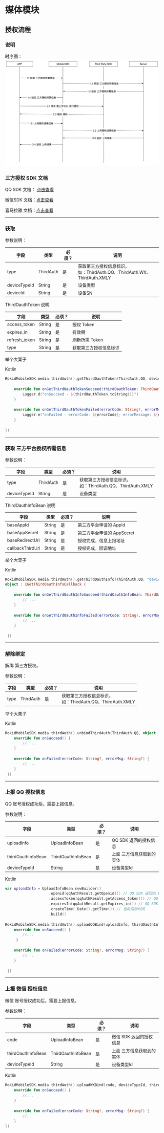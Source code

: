# 媒体模块

## 授权流程

### 说明

时序图：
![](media/15439311563408.jpg)

### 三方授权 SDK 文档

QQ SDK 文档： [点击查看](http://wiki.open.qq.com/wiki/%E9%A6%96%E9%A1%B5)

微信SDK 文档：[点击查看](https://open.weixin.qq.com/cgi-bin/showdocument?action=dir_list&t=resource/res_list&verify=1&id=open1419317851&token=d0068cccc332e748ea5a18522d8348e872953c88&lang=zh_CN)

喜马拉雅 文档：[点击查看](http://open.ximalaya.com/doc/sdk-access)

---

### 获取

参数说明：

| 字段    | 类型   | 必须？| 说明 |
| ------ | ----- | ----- | ----- |
| type | ThirdAuth | 是 | 获取第三方授权信息标识。<br>如：ThirdAuth.QQ、ThirdAuth.WX、ThirdAuth.XMLY  |
| deviceTypeId | String | 是 | 设备类型 | 
| deviceId  | String | 是 | 设备SN | 

ThirdOauthToken 说明

| 字段    | 类型   | 必须？| 说明 |
| ------ | ----- | ----- | ----- |
| access_token | String | 是 | 授权 Token | 
| expires_in | String | 是 | 有效期 | 
| refresh_token | String | 是 | 刷新所需 Token | 
| type | String | 是 | 获取第三方授权信息标识 | 

举个大栗子

Kotlin

```Kotlin
RokidMobileSDK.media.thirdAuth().getThirdOauthToken(ThirdAuth.QQ, device.device_type_id, device.deviceId, object : IGetThirdOauthTokenCallback {

    override fun onGetThirdOauthTokenSucceed(thirdOauthToken: ThirdOauthToken?) {
        Logger.d("onSucceed - ${thirdOauthToken.toString()}")
    }

    override fun onGetThirdOauthTokenFailed(errorCode: String?, errorMsg: String?) {
        Logger.e("onFailed - errorCode: ${errorCode}; errorMessage: ${errorMsg}")
    }

})
```

---

### 获取 三方平台授权所需信息

参数说明：

| 字段    | 类型   | 必须？| 说明 |
| ------ | ----- | ----- | ----- |
| type | ThirdAuth | 是 | 获取第三方授权信息标识。<br>如：ThirdAuth.QQ、ThirdAuth.XMLY  |
| deviceTypeId | String | 是 | 设备类型 | 

ThirdOauthInfoBean 说明

| 字段    | 类型   | 必须？| 说明 |
| ------ | ----- | ----- | ----- |
| baseAppId | String | 是 |  第三方平台申请的 AppId |
| baseAppSecret | String | 是 | 第三方平台申请的 AppSecret |
| baseRedirectUri | String | 是 | 授权完成，信息上报地址 |
| callbackThirdUrl | String | 是 | 授权完成，回调地址 |

举个大栗子

Kotlin

```Kotlin
RokidMobileSDK.media.thirdAuth().getThirdOauthInfo(ThirdAuth.QQ, "deviceTypeId", 
object : IGetThirdOauthInfoCallback {

    override fun onGetThirdOauthInfoSucceed(thirdOauthInfoBean: ThirdOauthInfoBean?) {
        // ...
    }

    override fun onGetThirdOauthInfoFailed(errorCode: String?, errorMsg: String?) {
        // ...
    }

 })
```

---

### 解除绑定

解绑 第三方授权。

参数说明：

| 字段    | 类型   | 必须？| 说明 |
| ------ | ----- | ----- | ----- |
| type | ThirdAuth | 是 | 获取第三方授权信息标识。<br>如：ThirdAuth.QQ、ThirdAuth.XMLY  |

举个大栗子

Kotlin

```Kotlin
RokidMobileSDK.media.thirdAuth().unbindThirdAuth(ThirdAuth.QQ, object : IUnbindAuthCallback {
    override fun onSucceed() {
        // ...
    }

    override fun onFailed(errorCode: String?, errorMsg: String?) {
        // ...
    }
 })
```
 
----

### 上报 QQ 授权信息

QQ 账号授权成功后，需要上报信息。

参数说明：

| 字段    | 类型   | 必须？| 说明 |
| ------ | ----- | ----- | ----- |
| uploadInfo |  UploadInfoBean | 是 | QQ SDK 返回的授权信息  |
| thirdOauthInfoBean |  ThirdOauthInfoBean | 是 | 上面 三方信息获取到的实体  |
| deviceTypeId |  String | 是 | 设备类型Id  |

Kotlin

```Kotlin
var uploadInfo = UploadInfoBean.newBuilder()
                    .openid(qqAuthResult.getOpenid()) // QQ SDK 返回的 Openid
                    .accessToken(qqAuthResult.getAccess_token()) // QQ SDK 返回的 Access_token
                    .expiresIn(qqAuthResult.getExpires_in()) // QQ SDK 返回的tExpires_in
                    .createTime( Date().getTime()) // 当前系统时间
                    .build()
            
RokidMobileSDK.media.thirdAuth().uploadQQBind(uploadInfo, thirdOauthInfoBean, deviceTypeId, object : IUploadThirdAuthCallback{
    override fun onSucceed() {
        //...
     }

    override fun onFailed(errorCode: String?, errorMsg: String?) {
        //...
    }

 })
```

---

### 上报 微信 授权信息

微信 账号授权成功后，需要上报信息。

参数说明：

| 字段    | 类型   | 必须？| 说明 |
| ------ | ----- | ----- | ----- |
| code |  UploadInfoBean | 是 | 微信 SDK 返回的授权信息  |
| thirdOauthInfoBean |  ThirdOauthInfoBean | 是 | 上面 三方信息获取到的实体  |
| deviceTypeId |  String | 是 | 设备类型Id  |

Kotlin

```Kotlin
RokidMobileSDK.media.thirdAuth().uploadWXBind(code, deviceTypeId, thirdOauthInfoBean, object : IUploadThirdAuthCallback {
    override fun onSucceed() {
        //...            
    }

    override fun onFailed(errorCode: String?, errorMsg: String?) {
        //..
    }
})
```

